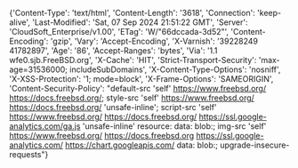 {'Content-Type': 'text/html', 'Content-Length': '3618', 'Connection': 'keep-alive', 'Last-Modified': 'Sat, 07 Sep 2024 21:51:22 GMT', 'Server': 'CloudSoft_Enterprise/v1.00', 'ETag': 'W/"66dccada-3d52"', 'Content-Encoding': 'gzip', 'Vary': 'Accept-Encoding', 'X-Varnish': '39228249 41782897', 'Age': '86', 'Accept-Ranges': 'bytes', 'Via': '1.1 wfe0.sjb.FreeBSD.org', 'X-Cache': 'HIT', 'Strict-Transport-Security': 'max-age=31536000; includeSubDomains', 'X-Content-Type-Options': 'nosniff', 'X-XSS-Protection': '1; mode=block', 'X-Frame-Options': 'SAMEORIGIN', 'Content-Security-Policy': "default-src 'self' https://www.freebsd.org/ https://docs.freebsd.org/; style-src 'self' https://www.freebsd.org/ https://docs.freebsd.org/ 'unsafe-inline'; script-src 'self' https://www.freebsd.org/ https://docs.freebsd.org/ https://ssl.google-analytics.com/ga.js 'unsafe-inline' resource: data: blob:; img-src 'self' https://www.freebsd.org/ https://docs.freebsd.org https://ssl.google-analytics.com/ https://chart.googleapis.com/ data: blob:; upgrade-insecure-requests"}